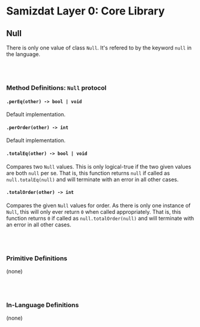 Samizdat Layer 0: Core Library
==============================

Null
----

There is only one value of class `Null`. It's refered to by the keyword
`null` in the language.


<br><br>
### Method Definitions: `Null` protocol

#### `.perEq(other) -> bool | void`

Default implementation.

#### `.perOrder(other) -> int`

Default implementation.

#### `.totalEq(other) -> bool | void`

Compares two `Null` values. This is only logical-true if the two given
values are both `null` per se. That is, this function returns `null` if
called as `null.totalEq(null)` and will terminate with an error in
all other cases.

#### `.totalOrder(other) -> int`

Compares the given `Null` values for order. As there is only one instance
of `Null`, this will only ever return `0` when called appropriately. That is,
this function returns `0` if called as `null.totalOrder(null)` and will
terminate with an error in all other cases.


<br><br>
### Primitive Definitions

(none)


<br><br>
### In-Language Definitions

(none)
